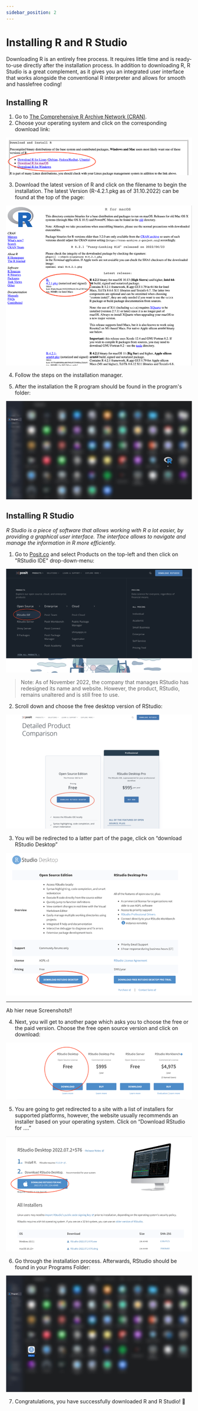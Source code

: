 ```yaml
---
sidebar_position: 2
---
```

# Installing R and R Studio

Downloading R is an entirely free process. It requires little time and is ready-to-use directly after the installation process. In addition to downloading R, R Studio is a great complement, as it gives you an integrated user interface that works alongside the conventional R interpreter and allows for smooth and hasslefree coding!

## Installing R

1. Go to [The Comprehensive R Archive Network (CRAN)](https://cran.r-project.org).
2. Choose your operating system and click on the corresponding download link:

![InstallingR](./Images/InstallinR1.png)

3. Download the latest version of R and click on the filename to begin the installation. The latest Version (R-4.2.1.pkg as of 31.10.2022) can be found at the top of the page:

![Installing R](./Images/InstallinR2.png)

4. Follow the steps on the installation manager.

5. After the installation the R program should be found in the program's folder:

![Installing R](./Images/InstallinR3.png)

## Installing R Studio

*R Studio is a piece of software that allows working with R a lot easier, by providing a graphical user interface. The interface allows to navigate and manage the information in R more efficiently.*

1. Go to [Posit.co](https://posit.co) and select Products on the top-left and then click on "RStudio IDE" drop-down-menu:

![Installing R Studio](./Images/InstallingRStudio1.png)


> Note: As of November 2022, the company that manages RStudio has redesigned its name and website. However, the product, RStudio, remains unaltered and is still free to use.


2. Scroll down and choose the free desktop version of RStudio:

![Installing R Studio](./Images/InstallingRStudio2.png)

3. You will be redirected to a latter part of the page, click on “download RStudio Desktop”

![Installing R Studio](./Images/InstallinRstudio3.png)

------ 
Ab hier neue Screenshots!!

4.	Next, you will get to another page which asks you to choose the free or the paid version. Choose the free open source version and click on download:

![Installing R Studio](./Images/InstallinRstudio4.png)

5.	You are going to get redirected to a site with a list of installers for supported platforms, however, the website usually recommends an installer based on your operating system. Click on “Download RStudio for ….”

![Installing R Studio](./Images/InstallinRstudio5.png)

6.	Go through the installation process. Afterwards, RStudio should be found in your Programs Folder:

![Installing R Studio](./Images/InstalllinRstudio6.png)

7.	Congratulations, you have successfully downloaded R and R Studio! 🥳





